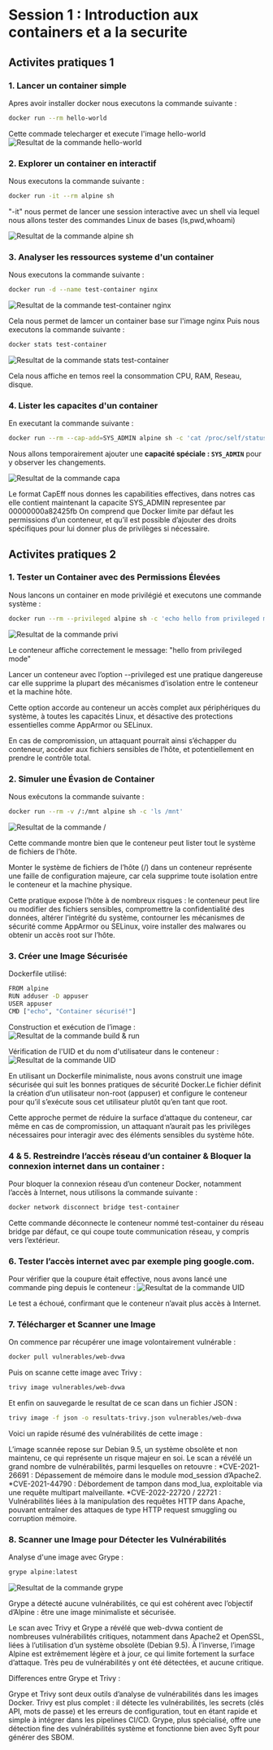# Session 1 : Introduction aux containers et a la securite

## Activites pratiques 1

### 1. Lancer un container simple

Apres avoir installer docker nous executons la commande suivante :
```bash
docker run --rm hello-world
```
Cette commade telecharger et execute l'image hello-world
![Resultat de la commande hello-world](ImageSession1/hello-world.png)

### 2. Explorer un container en interactif 

Nous executons  la commande suivante : 
```bash
docker run -it --rm alpine sh
```
"-it" nous permet de lancer une session interactive avec un shell via lequel nous allons tester des commandes Linux de bases (ls,pwd,whoami)

![Resultat de la commande alpine sh](ImageSession1/alpine%20cmd.png)

### 3. Analyser les ressources systeme d'un container 

Nous executons la commande suivante :
```bash
docker run -d --name test-container nginx
```
![Resultat de la commande test-container nginx](ImageSession1/test-container-nginx.png)

Cela nous permet de lamcer un container base sur l'image nginx
Puis nous executons la commande suivante :
```bash
docker stats test-container
```
![Resultat de la commande stats test-container ](ImageSession1/test-container-stats.png)

Cela nous affiche en temos reel la consommation CPU, RAM, Reseau, disque.

### 4. Lister les capacites d'un container 

En executant la commande suivante :
```bash
docker run --rm --cap-add=SYS_ADMIN alpine sh -c 'cat /proc/self/status'
```
Nous allons temporairement ajouter une **capacité spéciale : `SYS_ADMIN`** pour y observer les changements.

![Resultat de la commande capa ](ImageSession1/capabilities.png)

Le format CapEff nous donnes les capabilities effectives, dans notres cas elle contient maintenant la capacite SYS_ADMIN representee par 00000000a82425fb
On comprend que Docker limite par défaut les permissions d’un conteneur, et qu’il est possible d’ajouter des droits spécifiques pour lui donner plus de privilèges si nécessaire.

## Activites pratiques 2

### 1. Tester un Container avec des Permissions Élevées

Nous lancons un container en mode privilégié et executons une commande système :
```bash
docker run --rm --privileged alpine sh -c 'echo hello from privileged mode'
```
![Resultat de la commande privi ](ImageSession1/privileged-mode.png)

Le conteneur affiche correctement le message: "hello from privileged mode"

Lancer un conteneur avec l’option --privileged est une pratique dangereuse car elle supprime la plupart des mécanismes d’isolation entre le conteneur et la machine hôte. 

Cette option accorde au conteneur un accès complet aux périphériques du système, à toutes les capacités Linux, et désactive des protections essentielles comme AppArmor ou SELinux. 

En cas de compromission, un attaquant pourrait ainsi s’échapper du conteneur, accéder aux fichiers sensibles de l’hôte, et potentiellement en prendre le contrôle total.

### 2. Simuler une Évasion de Container

Nous exécutons la commande suivante :
```bash
docker run --rm -v /:/mnt alpine sh -c 'ls /mnt'
```
![Resultat de la commande / ](ImageSession1/acces-ls.png)

Cette commande montre bien que le conteneur peut lister tout le système de fichiers de l’hôte.

Monter le système de fichiers de l’hôte (/) dans un conteneur représente une faille de configuration majeure, car cela supprime toute isolation entre le conteneur et la machine physique. 

Cette pratique expose l’hôte à de nombreux risques : le conteneur peut lire ou modifier des fichiers sensibles, compromettre la confidentialité des données, altérer l’intégrité du système, contourner les mécanismes de sécurité comme AppArmor ou SELinux, voire installer des malwares ou obtenir un accès root sur l’hôte.

### 3. Créer une Image Sécurisée

Dockerfile utilisé:
```bash
FROM alpine
RUN adduser -D appuser
USER appuser
CMD ["echo", "Container sécurisé!"]
```
Construction et exécution de l’image :
![Resultat de la commande build & run ](ImageSession1/dockerfile-build&run.png)

Vérification de l'UID et du nom d'utilisateur dans le conteneur :
![Resultat de la commande UID ](ImageSession1/UID.png)

En utilisant un Dockerfile minimaliste, nous avons construit une image sécurisée qui suit les bonnes pratiques de sécurité Docker.Le fichier définit la création d’un utilisateur non-root (appuser) et configure le conteneur pour qu’il s’exécute sous cet utilisateur plutôt qu’en tant que root. 

Cette approche permet de réduire la surface d’attaque du conteneur, car même en cas de compromission, un attaquant n’aurait pas les privilèges nécessaires pour interagir avec des éléments sensibles du système hôte.

### 4 & 5. Restreindre l’accès réseau d’un container & Bloquer la connexion internet dans un container :

Pour bloquer la connexion réseau d’un conteneur Docker, notamment l’accès à Internet, nous utilisons la commande suivante :
```bash
docker network disconnect bridge test-container
```

Cette commande déconnecte le conteneur nommé test-container du réseau bridge par défaut, ce qui coupe toute communication réseau, y compris vers l’extérieur.

### 6. Tester l’accès internet avec par exemple ping google.com.

Pour vérifier que la coupure était effective, nous avons lancé une commande ping depuis le conteneur :
![Resultat de la commande UID ](ImageSession1/acces-reseau.png)

Le test a échoué, confirmant que le conteneur n’avait plus accès à Internet.

### 7. Télécharger et Scanner une Image

On commence par récupérer une image volontairement vulnérable :
```bash
docker pull vulnerables/web-dvwa
```

Puis on scanne cette image avec Trivy :
```bash
trivy image vulnerables/web-dvwa
```

Et enfin on sauvegarde  le resultat de ce scan dans un fichier JSON :
```bash
trivy image -f json -o resultats-trivy.json vulnerables/web-dvwa
```
Voici un rapide résumé des vulnérabilités de cette image :

L’image scannée repose sur Debian 9.5, un système obsolète et non maintenu, ce qui représente un risque majeur en soi. Le scan a révélé un grand nombre de vulnérabilités, parmi lesquelles on retouvre :
*CVE-2021-26691 : Dépassement de mémoire dans le module mod_session d’Apache2.
*CVE-2021-44790 : Débordement de tampon dans mod_lua, exploitable via une requête multipart malveillante.
*CVE-2022-22720 / 22721 : Vulnérabilités liées à la manipulation des requêtes HTTP dans Apache, pouvant entraîner des attaques de type HTTP request smuggling ou corruption mémoire.

### 8. Scanner une Image pour Détecter les Vulnérabilités

Analyse d'une image avec Grype :
```bash
grype alpine:latest
```
![Resultat de la commande grype ](ImageSession1/Grype.png)

Grype a détecté aucune vulnérabilités, ce qui est cohérent avec l’objectif d’Alpine : être une image minimaliste et sécurisée.

Le scan avec Trivy et Grype a révélé que web-dvwa contient de nombreuses vulnérabilités critiques, notamment dans Apache2 et OpenSSL, liées à l’utilisation d’un système obsolète (Debian 9.5). À l’inverse, l’image Alpine est extrêmement légère et à jour, ce qui limite fortement la surface d’attaque. Très peu de vulnérabilités y ont été détectées, et aucune critique.

Differences entre Grype et Trivy :

Grype et Trivy sont deux outils d’analyse de vulnérabilités dans les images Docker. Trivy est plus complet : il détecte les vulnérabilités, les secrets (clés API, mots de passe) et les erreurs de configuration, tout en étant rapide et simple à intégrer dans les pipelines CI/CD. Grype, plus spécialisé, offre une détection fine des vulnérabilités système et fonctionne bien avec Syft pour générer des SBOM. 